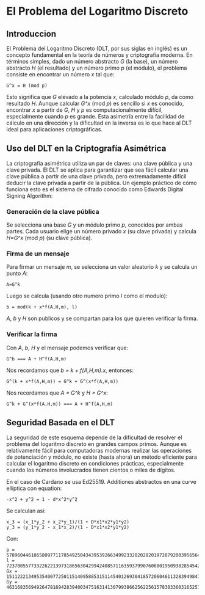 # El Problema del Logaritmo Discreto

## Introduccion
El Problema del Logaritmo Discreto (DLT, por sus siglas en inglés) es un concepto fundamental en la teoría de números y criptografía moderna. En términos simples, dado un número abstracto *G* (la base), un número abstracto *H*
 (el resultado) y un número primo *p* (el módulo), el problema consiste en encontrar un número *x* tal que:
```
G^x = H (mod p)
```

Esto significa que *G* elevado a la potencia *x*, calculado módulo *p*, da como resultado *H*. Aunque calcular *G^x* (mod *p*) es sencillo si *x* es conocido, encontrar *x* a partir de *G*, *H* y *p* es computacionalmente difícil, especialmente cuando *p* es grande. Esta asimetría entre la facilidad de cálculo en una dirección y la dificultad en la inversa es lo que hace al DLT ideal para aplicaciones criptográficas.

## Uso del DLT en la Criptografía Asimétrica

La criptografía asimétrica utiliza un par de claves: una clave pública y una clave privada. El DLT se aplica para garantizar que sea fácil calcular una clave pública a partir de una clave privada, pero extremadamente difícil deducir la clave privada a partir de la pública. Un ejemplo práctico de cómo funciona esto es el sistema de cifrado conocido como Edwards Digital Signing Algorithm:

### Generación de la clave pública

Se selecciona una base *G* y un módulo primo *p*, conocidos por ambas partes.
Cada usuario elige un número privado *x* (su clave privada) y calcula *H=G^x* (mod *p*) (su clave pública).

### Firma de un mensaje

Para firmar un mensaje *m*, se selecciona un valor aleatorio *k* y se calcula un punto *A*:
```
A=G^k
```

Luego se calcula (usando otro numero primo *l* como el modulo): 
```
b = mod(k + x*f(A,H,m), l)
```

*A*, *b* y *H* son publicos y se compartan para los que quieren verificar la firma.

### Verificar la firma

Con *A*, *b*, *H* y el mensaje podemos verificar que:
```
G^b === A + H^f(A,H,m)
```

Nos recordamos que *b = k + f(A,H,m).x*, entonces:
```
G^(k + x*f(A,H,m)) = G^k + G^(x*f(A,H,m))
```

Nos recordamos que *A = G^k* y *H = G^x*:
```
G^k + G^(x*f(A,H,m)) === A + H^f(A,H,m)
```

## Seguridad Basada en el DLT
La seguridad de este esquema depende de la dificultad de resolver el problema del logaritmo discreto en grandes campos primos. Aunque es relativamente fácil para computadoras modernas realizar las operaciones de potenciación y módulo, no existe (hasta ahora) un método eficiente para calcular el logaritmo discreto en condiciones prácticas, especialmente cuando los números involucrados tienen cientos o miles de dígitos.

En el caso de Cardano se usa Ed25519. Additiones abstractos en una curve elliptica con equation:
```
-x^2 + y^2 = 1 - d*x^2*y^2
```

Se calculan asi:
```
x_3 = (x_1*y_2 + x_2*y_1)/(1 + D*x1*x2*y1*y2)
y_3 = (y_1*y_2 - x_1*x_2)/(1 - D*x1*x2*y1*y2)
```

Con:
```
p = 57896044618658097711785492504343953926634992332820282019728792003956564819949
l = 7237005577332262213973186563042994240857116359379907606001950938285454250989
Gx = 15112221349535400772501151409588531511454012693041857206046113283949847762202
Gy = 46316835694926478169428394003475163141307993866256225615783033603165251855960
```
